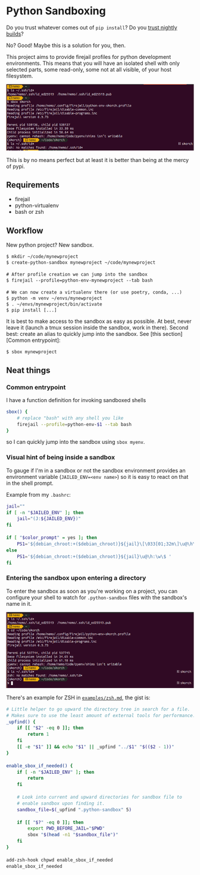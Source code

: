 # Python Sandboxing

Do you trust whatever comes out of `pip install`?
Do you [trust nightly builds](https://pytorch.org/blog/compromised-nightly-dependency/)?

No? Good! Maybe this is a solution for you, then.

This project aims to provide firejail profiles for python development
environments. This means that you will have an isolated shell with only
selected parts, some read-only, some not at all visible, of your host
filesystem.

![Image of a terminal showing access of .ssh folder and no access after activation of the sandbox](./assets/premise.png)

This is by no means perfect but at least it is better than being at
the mercy of pypi.

## Requirements

- firejail
- python-virtualenv
- bash or zsh

## Workflow

New python project? New sandbox.

```
$ mkdir ~/code/mynewproject
$ create-python-sandbox mynewproject ~/code/mynewproject

# After profile creation we can jump into the sandbox
$ firejail --profile=python-env-mynewproject --tab bash

# We can now create a virtualenv there (or use poetry, conda, ...)
$ python -m venv ~/envs/mynewproject
$ . ~/envs/mynewproject/bin/activate
$ pip install [...]
```

It is best to make access to the sandbox as easy as possible.
At best, never leave it (launch a tmux session inside the sandbox,
work in there). Second best: create an alias to quickly jump into
the sandbox. See [this section][Common entrypoint]:

```
$ sbox mynewproject
```

## Neat things

### Common entrypoint
I have a function definition for invoking sandboxed shells

```bash
sbox() {
    # replace "bash" with any shell you like
    firejail --profile=python-env-$1 --tab bash
}
```

so I can quickly jump into the sandbox using `sbox myenv`.

### Visual hint of being inside a sandbox
To gauge if I'm in a sandbox or not the sandbox environment
provides an environment variable (`JAILED_ENV=<env name>`) so it is
easy to react on that in the shell prompt.

Example from my `.bashrc`:
```bash
jail=""
if [ -n "$JAILED_ENV" ]; then
    jail="(J:${JAILED_ENV})"
fi

if [ "$color_prompt" = yes ]; then
    PS1='${debian_chroot:+($debian_chroot)}${jail}\[\033[01;32m\]\u@\h\[\033[00m\]:\[\033[01;34m\]\w\[\033[00m\]\$ '
else
    PS1='${debian_chroot:+($debian_chroot)}${jail}\u@\h:\w\$ '
fi
```

### Entering the sandbox upon entering a directory
To enter the sandbox as soon as you're working on a project, you can configure
your shell to watch for `.python-sandbox` files with the sandbox's name in it.

![Showcase of activating the sandbox on directory change](./assets/on-dir-change.png)

There's an example for ZSH in [`examples/zsh.md`](./examples/zsh.md),
the gist is:

```bash
# Little helper to go upward the directory tree in search for a file.
# Makes sure to use the least amount of external tools for performance.
_upfind() {
    if [[ "$2" -eq 0 ]]; then
        return 1
    fi
    [[ -e "$1" ]] && echo "$1" || _upfind "../$1" "$(($2 - 1))"
}

enable_sbox_if_needed() {
    if [ -n "$JAILED_ENV" ]; then
        return
    fi

    # Look into current and upward directories for sandbox file to
    # enable sandbox upon finding it.
    sandbox_file=$(_upfind ".python-sandbox" 5)

	if [[ "$?" -eq 0 ]]; then
        export PWD_BEFORE_JAIL="$PWD"
        sbox "$(head -n1 "$sandbox_file")"
    fi
}

add-zsh-hook chpwd enable_sbox_if_needed
enable_sbox_if_needed
```
